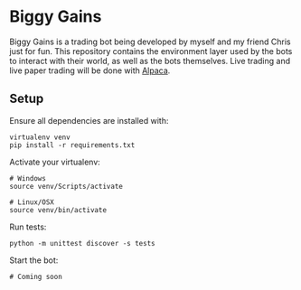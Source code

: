 # Biggy Gains
Biggy Gains is a trading bot being developed by myself and my friend Chris just for fun. This repository contains the environment layer used by the
bots to interact with their world, as well as the bots themselves. Live trading and live paper trading will be done with [Alpaca](https://alpaca.markets/).

## Setup
Ensure all dependencies are installed with:
```
virtualenv venv
pip install -r requirements.txt
```
Activate your virtualenv:
```
# Windows
source venv/Scripts/activate
```
```
# Linux/OSX
source venv/bin/activate
```
Run tests:
```
python -m unittest discover -s tests
```
Start the bot:
```
# Coming soon
```
